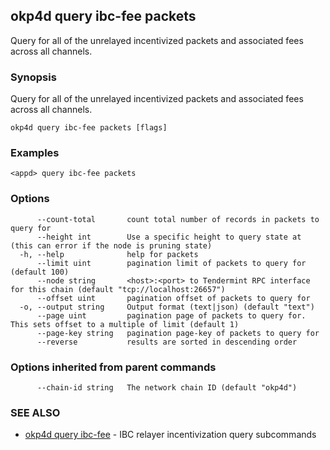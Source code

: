 ## okp4d query ibc-fee packets

Query for all of the unrelayed incentivized packets and associated fees across all channels.

### Synopsis

Query for all of the unrelayed incentivized packets and associated fees across all channels.

```
okp4d query ibc-fee packets [flags]
```

### Examples

```
<appd> query ibc-fee packets
```

### Options

```
      --count-total       count total number of records in packets to query for
      --height int        Use a specific height to query state at (this can error if the node is pruning state)
  -h, --help              help for packets
      --limit uint        pagination limit of packets to query for (default 100)
      --node string       <host>:<port> to Tendermint RPC interface for this chain (default "tcp://localhost:26657")
      --offset uint       pagination offset of packets to query for
  -o, --output string     Output format (text|json) (default "text")
      --page uint         pagination page of packets to query for. This sets offset to a multiple of limit (default 1)
      --page-key string   pagination page-key of packets to query for
      --reverse           results are sorted in descending order
```

### Options inherited from parent commands

```
      --chain-id string   The network chain ID (default "okp4d")
```

### SEE ALSO

* [okp4d query ibc-fee](okp4d_query_ibc-fee.md)	 - IBC relayer incentivization query subcommands

